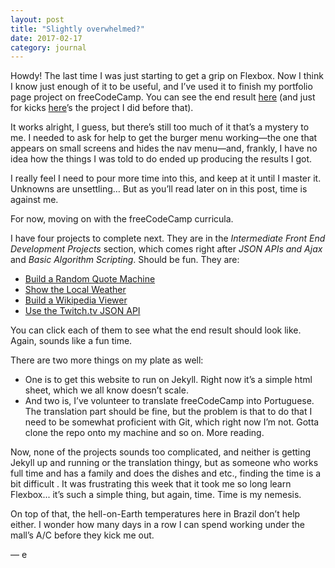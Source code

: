 ```yaml
---
layout: post
title: "Slightly overwhelmed?"
date: 2017-02-17
category: journal
---
```


Howdy! The last time I was just starting to get a grip on Flexbox. Now I think I know just enough of it to be useful, and I’ve used it to finish my portfolio page project on freeCodeCamp. You can see the end result [here](https://codepen.io/ellenkorbes/full/vgremq/) (and just for kicks [here](http://codepen.io/ellenkorbes/full/vgMgde/)’s the project I did before that).

It works alright, I guess, but there’s still too much of it that’s a mystery to me. I needed to ask for help to get the burger menu working—the one that appears on small screens and hides the nav menu—and, frankly, I have no idea how the things I was told to do ended up producing the results I got.

I really feel I need to pour more time into this, and keep at it until I master it. Unknowns are unsettling… But as you’ll read later on in this post, time is against me.

For now, moving on with the freeCodeCamp curricula.

I have four projects to complete next. They are in the _Intermediate Front End Development Projects_ section, which comes right after _JSON APIs and Ajax_ and _Basic Algorithm Scripting_. Should be fun. They are:

*   [Build a Random Quote Machine](https://codepen.io/freeCodeCamp/full/ONjoLe)
*   [Show the Local Weather](http://codepen.io/freeCodeCamp/full/bELRjV)
*   [Build a Wikipedia Viewer](https://codepen.io/freeCodeCamp/full/wGqEga)
*   [Use the Twitch.tv JSON API](https://codepen.io/freeCodeCamp/full/Myvqmo)

You can click each of them to see what the end result should look like. Again, sounds like a fun time.

There are two more things on my plate as well:

*   One is to get this website to run on Jekyll. Right now it’s a simple html sheet, which we all know doesn’t scale.
*   And two is, I’ve volunteer to translate freeCodeCamp into Portuguese. The translation part should be fine, but the problem is that to do that I need to be somewhat proficient with Git, which right now I’m not. Gotta clone the repo onto my machine and so on. More reading.

Now, none of the projects sounds too complicated, and neither is getting Jekyll up and running or the translation thingy, but as someone who works full time and has a family and does the dishes and etc., finding the time is a bit difficult . It was frustrating this week that it took me so long learn Flexbox... it’s such a simple thing, but again, time. Time is my nemesis.

On top of that, the hell-on-Earth temperatures here in Brazil don’t help either. I wonder how many days in a row I can spend working under the mall’s A/C before they kick me out.

— e
